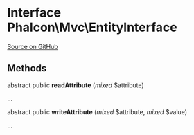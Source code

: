 # Interface **Phalcon\\Mvc\\EntityInterface**

<a href="https://github.com/phalcon/cphalcon/blob/master/phalcon/mvc/entityinterface.zep" class="btn btn-default btn-sm">Source on GitHub</a>

## Methods

abstract public **readAttribute** (*mixed* $attribute)

...

abstract public **writeAttribute** (*mixed* $attribute, *mixed* $value)

...